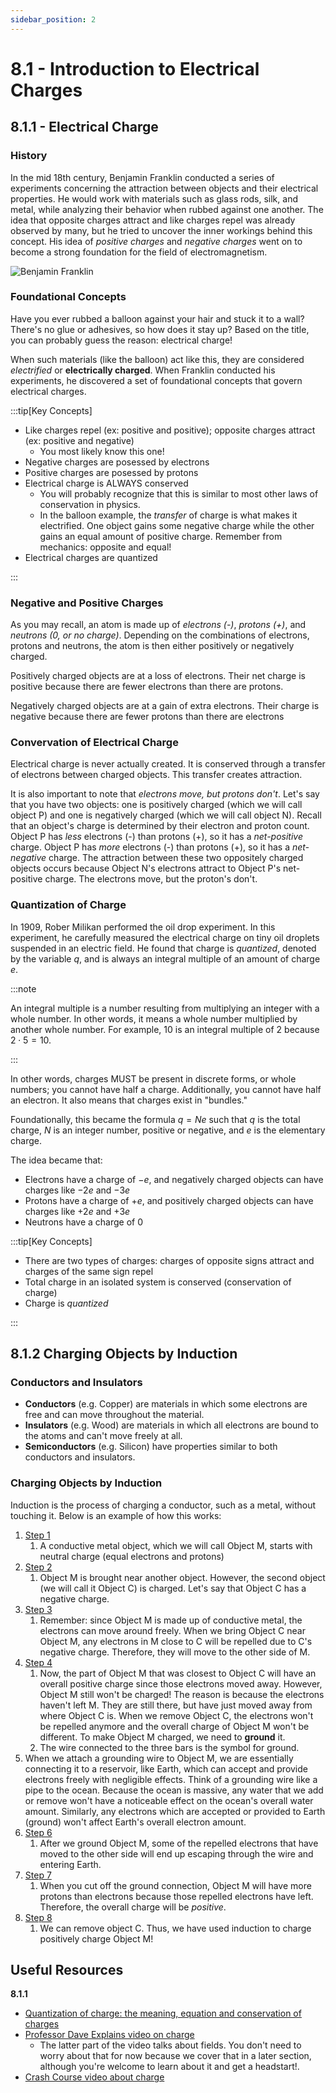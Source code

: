 ```yaml
---
sidebar_position: 2
---
```


# 8.1 - Introduction to Electrical Charges

## 8.1.1 - Electrical Charge

### History

In the mid 18th century, Benjamin Franklin conducted a series of experiments concerning the attraction between objects and their electrical properties. He would work with materials such as glass rods, silk, and metal, while analyzing their behavior when rubbed against one another. The idea that opposite charges attract and like charges repel was already observed by many, but he tried to uncover the inner workings behind this concept. His idea of *positive charges* and *negative charges* went on to become a strong foundation for the field of electromagnetism.

![Benjamin Franklin](../Unit-8/benfranklin.jpg)

### Foundational Concepts

Have you ever rubbed a balloon against your hair and stuck it to a wall? There's no glue or adhesives, so how does it stay up? Based on the title, you can probably guess the reason: electrical charge!

When such materials (like the balloon) act like this, they are considered *electrified* or **electrically charged**. When Franklin conducted his experiments, he discovered a set of foundational concepts that govern electrical charges.

:::tip[Key Concepts]

- Like charges repel (ex: positive and positive); opposite charges attract (ex: positive and negative)
  - You most likely know this one!
- Negative charges are posessed by electrons
- Positive charges are posessed by protons
- Electrical charge is ALWAYS conserved
  - You will probably recognize that this is similar to most other laws of conservation in physics.
  - In the balloon example, the *transfer* of charge is what makes it electrified. One object gains some negative charge while the other gains an equal amount of positive charge. Remember from mechanics: opposite and equal!
- Electrical charges are quantized

:::

### Negative and Positive Charges

As you may recall, an atom is made up of *electrons (-)*, *protons (+)*, and *neutrons (0, or no charge)*. Depending on the combinations of electrons, protons and neutrons, the atom is then either positively or negatively charged.

Positively charged objects are at a loss of electrons. Their net charge is positive because there are fewer electrons than there are protons.

Negatively charged objects are at a gain of extra electrons. Their charge is negative because there are fewer protons than there are electrons

### Convervation of Electrical Charge

Electrical charge is never actually created. It is conserved through a transfer of electrons between charged objects. This transfer creates attraction.

It is also important to note that *electrons move, but protons don't*. Let's say that you have two objects: one is positively charged (which we will call object P) and one is negatively charged (which we will call object N). Recall that an object's charge is determined by their electron and proton count. Object P has *less* electrons (-) than protons (+), so it has a *net-positive* charge. Object P has *more* electrons (-) than protons (+), so it has a *net-negative* charge. The attraction between these two oppositely charged objects occurs because Object N's electrons attract to Object P's net-positive charge. The electrons move, but the proton's don't.

### Quantization of Charge

In 1909, Rober Milikan performed the oil drop experiment. In this experiment, he carefully measured the electrical charge on tiny oil droplets suspended in an electric field. He found that charge is *quantized*, denoted by the variable $q$, and is always an integral multiple of an amount of charge $e$.

:::note

An integral multiple is a number resulting from multiplying an integer with a whole number. In other words, it means a whole number multiplied by another whole number. For example, $10$ is an integral multiple of $2$ because $2 \cdot 5 = 10$.

:::

In other words, charges MUST be present in discrete forms, or whole numbers; you cannot have half a charge. Additionally, you cannot have half an electron. It also means that charges exist in "bundles."

Foundationally, this became the formula $q = Ne$ such that $q$ is the total charge, $N$ is an integer number, positive or negative, and $e$ is the elementary charge.

The idea became that:

- Electrons have a charge of $-e$, and negatively charged objects can have charges like $-2e$ and $-3e$
- Protons have a charge of $+e$, and positively charged objects can have charges like $+2e$ and $+3e$
- Neutrons have a charge of $0$

:::tip[Key Concepts]

- There are two types of charges: charges of opposite signs attract and charges of the same sign repel
- Total charge in an isolated system is conserved (conservation of charge)
- Charge is *quantized*

:::

## 8.1.2 Charging Objects by Induction

### Conductors and Insulators

- **Conductors** (e.g. Copper) are materials in which some electrons are free and can move throughout the material.
- **Insulators** (e.g. Wood) are materials in which all electrons are bound to the atoms and can't move freely at all.
- **Semiconductors** (e.g. Silicon) have properties similar to both conductors and insulators.

### Charging Objects by Induction

Induction is the process of charging a conductor, such as a metal, without touching it. Below is an example of how this works:

1. [Step 1](step-1.svg)
   1. A conductive metal object, which we will call Object M, starts with neutral charge (equal electrons and protons)
2. [Step 2](step-2.svg)
   1. Object M is brought near another object. However, the second object (we will call it Object C) is charged. Let's say that Object C has a negative charge.
3. [Step 3](step-3.svg)
   1. Remember: since Object M is made up of conductive metal, the electrons can move around freely. When we bring Object C near Object M, any electrons in M close to C will be repelled due to C's negative charge. Therefore, they will move to the other side of M.
4. [Step 4](step-4.svg)
   1. Now, the part of Object M that was closest to Object C will have an overall positive charge since those electrons moved away. However, Object M still won't be charged! The reason is because the electrons haven't left M. They are still there, but have just moved away from where Object C is. When we remove Object C, the electrons won't be repelled anymore and the overall charge of Object M won't be different. To make Object M charged, we need to **ground** it.
   2. The wire connected to the three bars is the symbol for ground.
5. When we attach a grounding wire to Object M, we are essentially connecting it to a reservoir, like Earth, which can accept and provide electrons freely with negligible effects. Think of a grounding wire like a pipe to the ocean. Because the ocean is massive, any water that we add or remove won't have a noticeable effect on the ocean's overall water amount. Similarly, any electrons which are accepted or provided to Earth (ground) won't affect Earth's overall electron amount.
6. [Step 6](step-6.svg)
   1. After we ground Object M, some of the repelled electrons that have moved to the other side will end up escaping through the wire and entering Earth.
7. [Step 7](step-7.svg)
   1. When you cut off the ground connection, Object M will have more protons than electrons because those repelled electrons have left. Therefore, the overall charge will be *positive*.
8. [Step 8](step-8.svg)
   1. We can remove object C. Thus, we have used induction to charge positively charge Object M!

## Useful Resources

**8.1.1**

* [Quantization of charge: the meaning, equation and conservation of charges](https://testbook.com/physics/quantization-of-charge)
* [Professor Dave Explains video on charge](https://www.youtube.com/watch?v=VFbyDCG_j18)
  * The latter part of the video talks about fields. You don't need to worry about that for now because we cover that in a later section, although you're welcome to learn about it and get a headstart!.
* [Crash Course video about charge](https://www.youtube.com/watch?v=TFlVWf8JX4A)
